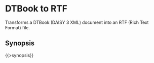 <link rev="dp2:doc" href="resources/xml/dtbook-to-odt.xpl"/>
<link rel="rdf:type" href="http://www.daisy.org/ns/pipeline/userdoc"/>
<meta property="dc:title" content="DTBook to RTF"/>

# DTBook to RTF

Transforms a DTBook (DAISY 3 XML) document into an RTF (Rich Text Format) file.

## Synopsis

{{>synopsis}}